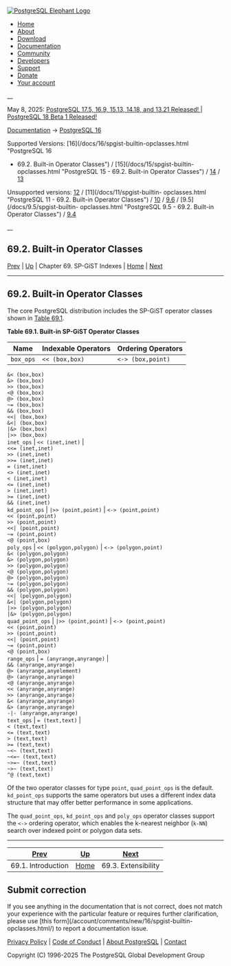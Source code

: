 [ ![PostgreSQL Elephant Logo](/media/img/about/press/elephant.png) ](/)

  * [Home](/ "Home")
  * [About](/about/ "About")
  * [Download](/download/ "Download")
  * [Documentation](/docs/ "Documentation")
  * [Community](/community/ "Community")
  * [Developers](/developer/ "Developers")
  * [Support](/support/ "Support")
  * [Donate](/about/donate/ "Donate")
  * [Your account](/account/ "Your account")

__

May 8, 2025: [ PostgreSQL 17.5, 16.9, 15.13, 14.18, and 13.21 Released! ](/about/news/postgresql-175-169-1513-1418-and-1321-released-3072/) | [ PostgreSQL 18 Beta 1 Released! ](/about/news/postgresql-18-beta-1-released-3070/)

[Documentation](/docs/ "Documentation") -> [PostgreSQL
16](/docs/16/index.html)

Supported Versions: [16](/docs/16/spgist-builtin-opclasses.html "PostgreSQL 16
- 69.2. Built-in Operator Classes") / [15](/docs/15/spgist-builtin-
opclasses.html "PostgreSQL 15 - 69.2. Built-in Operator Classes") /
[14](/docs/14/spgist-builtin-opclasses.html "PostgreSQL 14 - 69.2. Built-in
Operator Classes") / [13](/docs/13/spgist-builtin-opclasses.html "PostgreSQL
13 - 69.2. Built-in Operator Classes")

Unsupported versions: [12](/docs/12/spgist-builtin-opclasses.html "PostgreSQL
12 - 69.2. Built-in Operator Classes") / [11](/docs/11/spgist-builtin-
opclasses.html "PostgreSQL 11 - 69.2. Built-in Operator Classes") /
[10](/docs/10/spgist-builtin-opclasses.html "PostgreSQL 10 - 69.2. Built-in
Operator Classes") / [9.6](/docs/9.6/spgist-builtin-opclasses.html "PostgreSQL
9.6 - 69.2. Built-in Operator Classes") / [9.5](/docs/9.5/spgist-builtin-
opclasses.html "PostgreSQL 9.5 - 69.2. Built-in Operator Classes") /
[9.4](/docs/9.4/spgist-builtin-opclasses.html "PostgreSQL 9.4 - 69.2. Built-in
Operator Classes")

__

69.2. Built-in Operator Classes  
---  
[Prev](spgist-intro.html "69.1. Introduction")  | [Up](spgist.html "Chapter 69. SP-GiST Indexes") | Chapter 69. SP-GiST Indexes | [Home](index.html "PostgreSQL 16.9 Documentation") |  [Next](spgist-extensibility.html "69.3. Extensibility")  
  
* * *

## 69.2. Built-in Operator Classes #

The core PostgreSQL distribution includes the SP-GiST operator classes shown
in [Table 69.1](spgist-builtin-opclasses.html#SPGIST-BUILTIN-OPCLASSES-TABLE
"Table 69.1. Built-in SP-GiST Operator Classes").

**Table  69.1. Built-in SP-GiST Operator Classes**

Name | Indexable Operators | Ordering Operators  
---|---|---  
`box_ops` | `<< (box,box)` | `<-> (box,point)`  
`&< (box,box)`  
`&> (box,box)`  
`>> (box,box)`  
`<@ (box,box)`  
`@> (box,box)`  
`~= (box,box)`  
`&& (box,box)`  
`<<| (box,box)`  
`&<| (box,box)`  
`|&> (box,box)`  
`|>> (box,box)`  
`inet_ops` | `<< (inet,inet)` |    
`<<= (inet,inet)`  
`>> (inet,inet)`  
`>>= (inet,inet)`  
`= (inet,inet)`  
`<> (inet,inet)`  
`< (inet,inet)`  
`<= (inet,inet)`  
`> (inet,inet)`  
`>= (inet,inet)`  
`&& (inet,inet)`  
`kd_point_ops` | `|>> (point,point)` | `<-> (point,point)`  
`<< (point,point)`  
`>> (point,point)`  
`<<| (point,point)`  
`~= (point,point)`  
`<@ (point,box)`  
`poly_ops` | `<< (polygon,polygon)` | `<-> (polygon,point)`  
`&< (polygon,polygon)`  
`&> (polygon,polygon)`  
`>> (polygon,polygon)`  
`<@ (polygon,polygon)`  
`@> (polygon,polygon)`  
`~= (polygon,polygon)`  
`&& (polygon,polygon)`  
`<<| (polygon,polygon)`  
`&<| (polygon,polygon)`  
`|>> (polygon,polygon)`  
`|&> (polygon,polygon)`  
`quad_point_ops` | `|>> (point,point)` | `<-> (point,point)`  
`<< (point,point)`  
`>> (point,point)`  
`<<| (point,point)`  
`~= (point,point)`  
`<@ (point,box)`  
`range_ops` | `= (anyrange,anyrange)` |    
`&& (anyrange,anyrange)`  
`@> (anyrange,anyelement)`  
`@> (anyrange,anyrange)`  
`<@ (anyrange,anyrange)`  
`<< (anyrange,anyrange)`  
`>> (anyrange,anyrange)`  
`&< (anyrange,anyrange)`  
`&> (anyrange,anyrange)`  
`-|- (anyrange,anyrange)`  
`text_ops` | `= (text,text)` |    
`< (text,text)`  
`<= (text,text)`  
`> (text,text)`  
`>= (text,text)`  
`~<~ (text,text)`  
`~<=~ (text,text)`  
`~>=~ (text,text)`  
`~>~ (text,text)`  
`^@ (text,text)`  
  
  

Of the two operator classes for type `point`, `quad_point_ops` is the default.
`kd_point_ops` supports the same operators but uses a different index data
structure that may offer better performance in some applications.

The `quad_point_ops`, `kd_point_ops` and `poly_ops` operator classes support
the `<->` ordering operator, which enables the k-nearest neighbor (`k-NN`)
search over indexed point or polygon data sets.

* * *

[Prev](spgist-intro.html "69.1. Introduction")  | [Up](spgist.html "Chapter 69. SP-GiST Indexes") |  [Next](spgist-extensibility.html "69.3. Extensibility")  
---|---|---  
69.1. Introduction  | [Home](index.html "PostgreSQL 16.9 Documentation") |  69.3. Extensibility  
  
## Submit correction

If you see anything in the documentation that is not correct, does not match
your experience with the particular feature or requires further clarification,
please use [this form](/account/comments/new/16/spgist-builtin-
opclasses.html/) to report a documentation issue.

[Privacy Policy](/about/privacypolicy) | [Code of Conduct](/about/policies/coc/) | [About PostgreSQL](/about/) | [Contact](/about/contact/)  

Copyright (C) 1996-2025 The PostgreSQL Global Development Group

